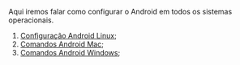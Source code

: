 Aqui iremos falar como configurar o Android em todos os sistemas operacionais.

1. [Configuração Android Linux](https://github.com/brunobatista25/best_archer/blob/master/tests/ConfiguracaoAndroid/configuracao_android_linux.md);
2. [Comandos Android Mac](https://github.com/brunobatista25/best_archer/blob/master/tests/ConfiguracaoAndroid/configurando_android_mac.md);
3. [Comandos Android Windows](https://github.com/brunobatista25/best_archer/blob/master/tests/ConfiguracaoAndroid/configuracao_android_windows.md);